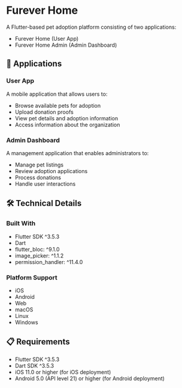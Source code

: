 # Furever Home

A Flutter-based pet adoption platform consisting of two applications:
- Furever Home (User App)
- Furever Home Admin (Admin Dashboard)

## 📱 Applications

### User App
A mobile application that allows users to:
- Browse available pets for adoption
- Upload donation proofs
- View pet details and adoption information
- Access information about the organization

### Admin Dashboard
A management application that enables administrators to:
- Manage pet listings
- Review adoption applications
- Process donations
- Handle user interactions

## 🛠 Technical Details

### Built With
- Flutter SDK ^3.5.3
- Dart
- flutter_bloc: ^9.1.0
- image_picker: ^1.1.2
- permission_handler: ^11.4.0

### Platform Support
- iOS
- Android
- Web
- macOS
- Linux
- Windows

## 📋 Requirements

- Flutter SDK ^3.5.3
- Dart SDK ^3.5.3
- iOS 11.0 or higher (for iOS deployment)
- Android 5.0 (API level 21) or higher (for Android deployment)

